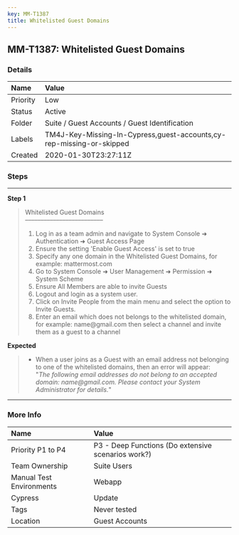 ```yaml
---
key: MM-T1387
title: Whitelisted Guest Domains
---
```


## MM-T1387: Whitelisted Guest Domains

### Details

| Name     | Value                                                                |
| :------- | :------------------------------------------------------------------- |
| Priority | Low                                                                  |
| Status   | Active                                                               |
| Folder   | Suite / Guest Accounts / Guest Identification                        |
| Labels   | TM4J-Key-Missing-In-Cypress,guest-accounts,cy-rep-missing-or-skipped |
| Created  | 2020-01-30T23:27:11Z                                                 |

### Steps

<hr/>

**Step 1**

> <article>Whitelisted Guest Domains<br>–––––––––––––––––––––––––<ol><li>Log in as a team admin and navigate to System Console ➜ Authentication ➜ Guest Access Page</li><li>Ensure the setting 'Enable Guest Access' is set to true&nbsp;</li><li>Specify any one domain in the Whitelisted Guest Domains, for example: mattermost.com</li><li>Go to System Console ➜ User Management ➜ Permission ➜ System Scheme</li><li>Ensure All Members are able to invite Guests</li><li>Logout and login as a system user.</li><li>Click on Invite People from the main menu and select the option to Invite Guests.</li><li>Enter an email which does not belongs to the whitelisted domain, for example: name@gmail.com then select a channel and invite them as a guest to a channel</li></ol></article>

**Expected**

> <article><ul><li>When a user joins as a Guest with an email address not belonging to one of the whitelisted domains, then an error will appear:<br>"<em>The following email addresses do not belong to an accepted domain: name@gmail.com. Please contact your System Administrator for details.</em>"</li></ul></article>

<hr/>

### More Info

| Name                     | Value                                              |
| :----------------------- | :------------------------------------------------- |
| Priority P1 to P4        | P3 - Deep Functions (Do extensive scenarios work?) |
| Team Ownership           | Suite Users                                        |
| Manual Test Environments | Webapp                                             |
| Cypress                  | Update                                             |
| Tags                     | Never tested                                       |
| Location                 | Guest Accounts                                     |
